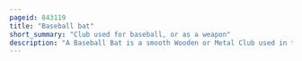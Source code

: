 ```yaml
---
pageid: 843119
title: "Baseball bat"
short_summary: "Club used for baseball, or as a weapon"
description: "A Baseball Bat is a smooth Wooden or Metal Club used in the Sport of Baseball to hit the Ball after it is thrown by the Pitcher. By Regulation it may be no more than 2. 75 Inches in Diameter at the thickest Part and no more than 42 Inches in Length. Although historically Bats approaching 3 Pounds were swung, Today Bats of 33 Ounces are common, topping out at 34 to 36 Ounces."
---
```

